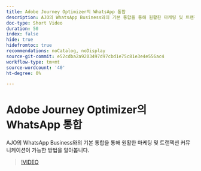 ```yaml
---
title: Adobe Journey Optimizer의 WhatsApp 통합
description: AJO의 WhatsApp Business와의 기본 통합을 통해 원활한 마케팅 및 트랜잭션 커뮤니케이션이 가능한 방법을 알아봅니다.
doc-type: Short Video
duration: 50
index: false
hide: true
hidefromtoc: true
recommendations: noCatalog, noDisplay
source-git-commit: e52cdba2a9203497d97cbd1e75c81e3e4e556ac4
workflow-type: tm+mt
source-wordcount: '40'
ht-degree: 0%

---
```



# Adobe Journey Optimizer의 WhatsApp 통합

AJO의 WhatsApp Business와의 기본 통합을 통해 원활한 마케팅 및 트랜잭션 커뮤니케이션이 가능한 방법을 알아봅니다.

<!-- 72_S520_3442520_49_whatsapp-integration-in-adobe-journey-optimizer -->
>[!VIDEO](https://video.tv.adobe.com/v/3460476/?learn=on&enablevpops=true&captions=kor)
